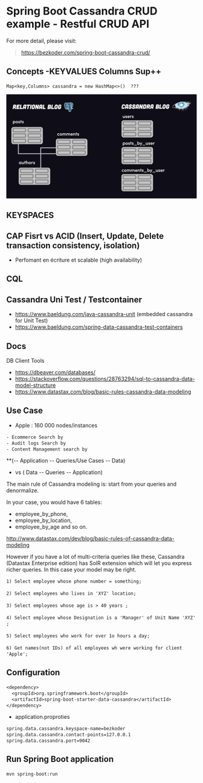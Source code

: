 # Spring Boot Cassandra CRUD example - Restful CRUD API

For more detail, please visit:
>  https://bezkoder.com/spring-boot-cassandra-crud/ 

## Concepts -KEYVALUES Columns Sup++
```
Map<key,Columns> cassandra = new HashMap<>()  ???

```

![Cassandra vs SQL ](https://github.com/sanogotech/spring-boot-data-cassandra/blob/master/docsCassandra/images/sqlvsCassandra.jpg)

## KEYSPACES

##  CAP Fisrt vs ACID (Insert, Update, Delete transaction consistency, isolation)
* Perfomant en écriture et scalable (high availability)

##  CQL


## Cassandra Uni Test /  Testcontainer

- https://www.baeldung.com/java-cassandra-unit  (embedded cassandra for Unit Test)
- https://www.baeldung.com/spring-data-cassandra-test-containers


##  Docs
DB Client Tools
- https://dbeaver.com/databases/
- https://stackoverflow.com/questions/28763294/sql-to-cassandra-data-model-structure
- https://www.datastax.com/blog/basic-rules-cassandra-data-modeling

## Use Case
 * Apple  : 160 000 nodes/instances
 
```
- Ecommerce Search by
- Audit logs Search by
- Content Management search by

```

**(-- Application -- Queries/Use Cases  -- Data)   
- vs  ( Data -- Queries -- Application)

The main rule of Cassandra modeling is: start from your queries and denormalize. 

In your case, you would have 6 tables:
* employee_by_phone,
*  employee_by_location, 
*  employee_by_age and so on.

http://www.datastax.com/dev/blog/basic-rules-of-cassandra-data-modeling

However if you have a lot of multi-criteria queries like these, Cassandra (Datastax Enterprise edition) has SolR extension which will let you express richer queries. In this case your model may be right.

```
1) Select employee whose phone number = something;

2) Select employees who lives in 'XYZ' location;

3) Select employees whose age is > 40 years ;

4) Select employee whose Designation is a 'Manager' of Unit Name 'XYZ' ;

5) Select employees who work for over 1o hours a day;

6) Get names(not IDs) of all employees wh were working for client 'Apple';

```

## Configuration 

```
<dependency>
  <groupId>org.springframework.boot</groupId>
  <artifactId>spring-boot-starter-data-cassandra</artifactId>
</dependency>

 ```
 * application.proproties
 ```
spring.data.cassandra.keyspace-name=bezkoder
spring.data.cassandra.contact-points=127.0.0.1
spring.data.cassandra.port=9042
```
## Run Spring Boot application
```
mvn spring-boot:run
```
